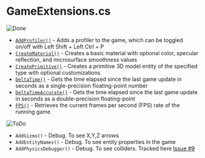 # GameExtensions.cs

![Done](https://img.shields.io/badge/status-done-green)

- [`AddProfiler()`](xref:Stride.CommunityToolkit.Engine.GameExtensions.AddProfiler(Stride.Engine.Game,System.String)) - Adds a profiler to the game, which can be toggled on/off with Left Shift + Left Ctrl + P
- [`CreateMaterial()`](xref:Stride.CommunityToolkit.Engine.GameExtensions.CreateMaterial(Stride.Engine.Game,System.Nullable{Stride.Core.Mathematics.Color},System.Single,System.Single)) - Creates a basic material with optional color, specular reflection, and microsurface smoothness values
- [`CreatePrimitive()`](xref:Stride.CommunityToolkit.Engine.GameExtensions.CreatePrimitive(Stride.Engine.Game,Stride.CommunityToolkit.ProceduralModels.PrimitiveModelType,System.String,Stride.Rendering.Material,System.Boolean,System.Nullable{Stride.Core.Mathematics.Vector3})) - Creates a primitive 3D model entity of the specified type with optional customizations
- [`DeltaTime()`](xref:Stride.CommunityToolkit.Engine.GameExtensions.DeltaTime(Stride.Games.IGame)) - Gets the time elapsed since the last game update in seconds as a single-precision floating-point number
- [`DeltaTimeAccurate()`](xref:Stride.CommunityToolkit.Engine.GameExtensions.DeltaTimeAccurate(Stride.Games.IGame)) - Gets the time elapsed since the last game update in seconds as a double-precision floating-point
- [`FPS()`](xref:Stride.CommunityToolkit.Engine.GameExtensions.FPS(Stride.Engine.Game)) - Retrieves the current frames per second (FPS) rate of the running game

![ToDo](https://img.shields.io/badge/status-todo-orange)

- `AddGizmo()` - Debug. To see X,Y,Z arrows
- `AddEntityNames()` - Debug. To see entity properties in the game
- `AddPhysicsDebugger()` - Debug. To see colliders. Tracked here [Issue #9](https://github.com/stride3d/stride-community-toolkit/issues/9)